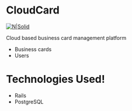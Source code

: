 # CloudCard

[![N|Solid](https://cldup.com/dTxpPi9lDf.thumb.png)](https://nodesource.com/products/nsolid)

Cloud based business card management platform

  - Business cards
  - Users

# Technologies Used!

  - Rails
  - PostgreSQL
